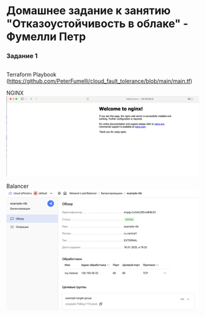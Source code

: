 # Домашнее задание к занятию "Отказоустойчивость в облаке" - Фумелли Петр

### Задание 1

```

```
Terraform Playbook (https://github.com/PeterFumelli/cloud_fault_tolerance/blob/main/main.tf)


NGINX
![alt text](https://github.com/PeterFumelli/cloud_fault_tolerance/blob/main/img/nginx.png)

Balancer
![alt text](https://github.com/PeterFumelli/cloud_fault_tolerance/blob/main/img/balancer.png)

